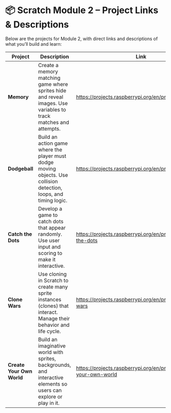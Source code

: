 # 📦 Scratch Module 2 – Project Links & Descriptions

Below are the projects for Module 2, with direct links and descriptions of what you’ll build and learn:

| Project | Description | Link |
|---|-------------|------|
| **Memory** | Create a memory matching game where sprites hide and reveal images. Use variables to track matches and attempts. | https://projects.raspberrypi.org/en/projects/memory |
| **Dodgeball** | Build an action game where the player must dodge moving objects. Use collision detection, loops, and timing logic. | https://projects.raspberrypi.org/en/projects/dodgeball |
| **Catch the Dots** | Develop a game to catch dots that appear randomly. Use user input and scoring to make it interactive. | https://projects.raspberrypi.org/en/projects/catch-the-dots |
| **Clone Wars** | Use cloning in Scratch to create many sprite instances (clones) that interact. Manage their behavior and life cycle. | https://projects.raspberrypi.org/en/projects/clone-wars |
| **Create Your Own World** | Build an imaginative world with sprites, backgrounds, and interactive elements so users can explore or play in it. | https://projects.raspberrypi.org/en/projects/create-your-own-world |
